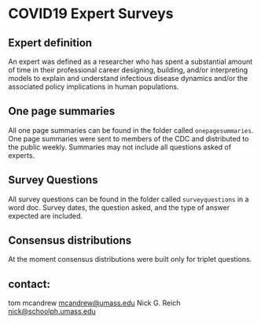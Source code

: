 # COVID19 Expert Surveys

## Expert definition
An expert was defined as a researcher who has spent a substantial amount of time in their professional career designing, building, and/or interpreting models to explain and understand infectious disease dynamics and/or the associated policy implications in human populations. 

## One page summaries
All one page summaries can be found in the folder called `onepagesummaries`.
One page summaries were sent to members of the CDC and distributed to the public weekly. 
Summaries may not include all questions asked of experts. 

## Survey Questions
All survey questions can be found in the folder called `surveyquestions` in a word doc.
Survey dates, the question asked, and the type of answer expected are included. 

## Consensus distributions
At the moment consensus distributions were built only for triplet questions.

## contact:
tom mcandrew mcandrew@umass.edu
Nick G. Reich nick@schoolph.umass.edu
